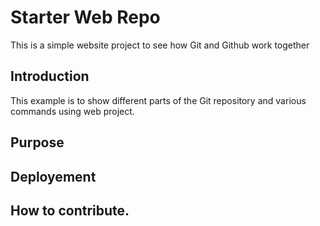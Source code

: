 # Starter Web Repo

This is a simple website project to see how Git and Github work together
## Introduction

This example is to show different parts of the Git repository and various commands using web project.

## Purpose

## Deployement

## How to contribute.
